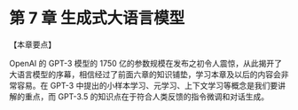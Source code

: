 
# 第 7 章 生成式大语言模型

【本章要点】

OpenAI 的 GPT-3 模型的 1750 亿的参数规模在发布之初令人震惊，从此揭开了大语言模型的序幕，相信经过了前面六章的知识铺垫，学习本章及以后的内容会非常容易。在 GPT-3 中提出的小样本学习、元学习、上下文学习等概念是我们要讲解的重点，而 GPT-3.5 的知识点在于符合人类反馈的指令微调和对话生成。

